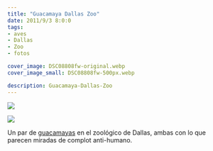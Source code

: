 ```yaml
---
title: "Guacamaya Dallas Zoo"
date: 2011/9/3 8:0:0
tags: 
- aves
- Dallas
- Zoo
- fotos

cover_image: DSC08808fw-original.webp
cover_image_small: DSC08808fw-500px.webp

description: Guacamaya-Dallas-Zoo
---
```



[![](DSC08808fw-800px.webp)](DSC08808fw-original.webp)

  

[![](DSC08815fw-800px.webp)](DSC08815fw-original.webp)

Un par de <a href="https://en.wikipedia.org/wiki/Parrot">guacamayas</a> en el zoológico de Dallas, ambas con lo que parecen miradas de complot anti-humano.
